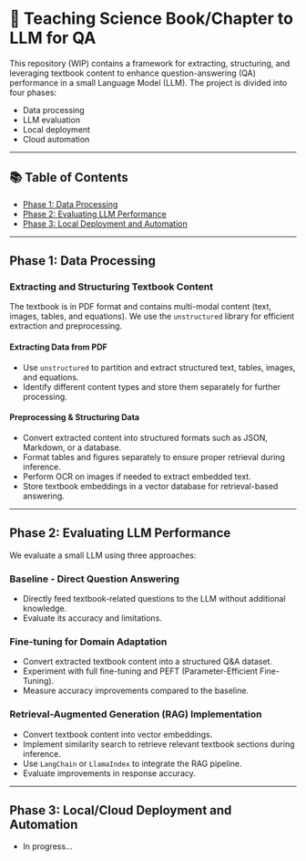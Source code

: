 # 📘 Teaching Science Book/Chapter to LLM for QA

This repository (WIP) contains a framework for extracting, structuring, and leveraging textbook content to enhance question-answering (QA) performance in a small Language Model (LLM). The project is divided into four phases:

- Data processing  
- LLM evaluation  
- Local deployment  
- Cloud automation

---

## 📚 Table of Contents

- [Phase 1: Data Processing](#phase-1-data-processing)
- [Phase 2: Evaluating LLM Performance](#phase-2-evaluating-llm-performance)
- [Phase 3: Local Deployment and Automation](#phase-3-local/cloud-deployment-and-automation)

---

## Phase 1: Data Processing

### Extracting and Structuring Textbook Content

The textbook is in PDF format and contains multi-modal content (text, images, tables, and equations). We use the `unstructured` library for efficient extraction and preprocessing.

#### Extracting Data from PDF

- Use `unstructured` to partition and extract structured text, tables, images, and equations.
- Identify different content types and store them separately for further processing.

#### Preprocessing & Structuring Data

- Convert extracted content into structured formats such as JSON, Markdown, or a database.
- Format tables and figures separately to ensure proper retrieval during inference.
- Perform OCR on images if needed to extract embedded text.
- Store textbook embeddings in a vector database for retrieval-based answering.

---

## Phase 2: Evaluating LLM Performance

We evaluate a small LLM using three approaches:

### Baseline - Direct Question Answering

- Directly feed textbook-related questions to the LLM without additional knowledge.
- Evaluate its accuracy and limitations.

### Fine-tuning for Domain Adaptation

- Convert extracted textbook content into a structured Q&A dataset.
- Experiment with full fine-tuning and PEFT (Parameter-Efficient Fine-Tuning).
- Measure accuracy improvements compared to the baseline.

### Retrieval-Augmented Generation (RAG) Implementation

- Convert textbook content into vector embeddings.
- Implement similarity search to retrieve relevant textbook sections during inference.
- Use `LangChain` or `LlamaIndex` to integrate the RAG pipeline.
- Evaluate improvements in response accuracy.

---

## Phase 3: Local/Cloud Deployment and Automation
- In progress...


